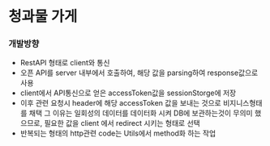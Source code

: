 # 청과물 가게

### 개발방향
- RestAPI 형태로 client와 통신
- 오픈 API를 server 내부에서 호출하여, 해당 값을 parsing하여 response값으로 사용
- client에서 API통신으로 얻은 accessToken값을 sessionStorge에 저장
- 이후 관련 요청시 header에 해당 accessToken 값을 보내는 것으로 비지니스형태를 채택
   그 이유는 일회성의 데이터를 데이터화 시켜 DB에 보관하는것이 무의미 했으므로, 필요한 값을 client 에서 redirect 시키는 형태로 선택
- 반복되는 형태의 http관련 code는 Utils에서 method화 하는 작업
 
